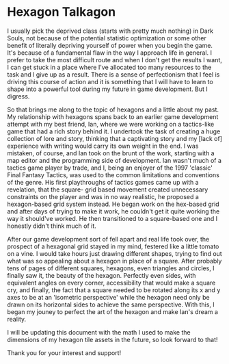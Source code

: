 # Hexagon Talkagon

I usually pick the deprived class (starts with pretty much nothing) in Dark Souls, not because of the potential statistic optimization or
some other benefit of literally depriving yourself of power when you begin the game. It's because of a fundamental flaw in the way I approach
life in general. I prefer to take the most difficult route and when I don't get the results I want, I can get stuck in a place where I've
allocated too many resources to the task and I give up as a result. There is a sense of perfectionism that I feel is driving this course of
action and it is something that I will have to learn to shape into a powerful tool during my future in game development. But I digress.

So that brings me along to the topic of hexagons and a little about my past. My relationship with hexagons spans back to an earlier game 
development attempt with my best friend, Ian, where we were working on a tactics-like game that had a rich story behind it. I undertook the
task of creating a huge collection of lore and story, thinking that a captivating story and my [lack of] experience with writing would carry
its own weight in the end. I was mistaken, of course, and Ian took on the brunt of the work, starting with a map editor and the programming
side of development. Ian wasn't much of a tactics game player by trade, and I, being an enjoyer of the 1997 'classic' Final Fantasy Tactics, was
used to the common limitations and conventions of the genre. His first playthroughs of tactics games came up with a revelation, that the square-
grid based movement created unnecessary constraints on the player and was in no way realistic, he proposed a hexagon-based grid system instead.
He began work on the hex-based grid and after days of trying to make it work, he couldn't get it quite working the way it should've worked. 
He then transitioned to a square-based one and I honestly didn't think much of it.

After our game development sort of fell apart and real life took over, the prospect of a hexagonal grid stayed in my mind, festered like a little 
tomato on a vine. I would take hours just drawing different shapes, trying to find out what was so appealing about a hexagon in place of a square. 
After probably tens of pages of different squares, hexagons, even triangles and circles, I finally saw it, the beauty of the hexagon. Perfectly even sides, 
with equivalent angles on every corner, accessibility that would make a square cry, and finally, the fact that a square needed to be rotated along its
x and y axes to be at an 'isometric perspective' while the hexagon need only be drawn on its horizontal sides to achieve the same perspective. With 
this, I began my jouney to perfect the art of the hexagon and make Ian's dream a reality.

I will be updating this document with the math I used to make the dimensions of my hexagon tile assets in the future, so look forward to that!

Thank you for your interest and support!
